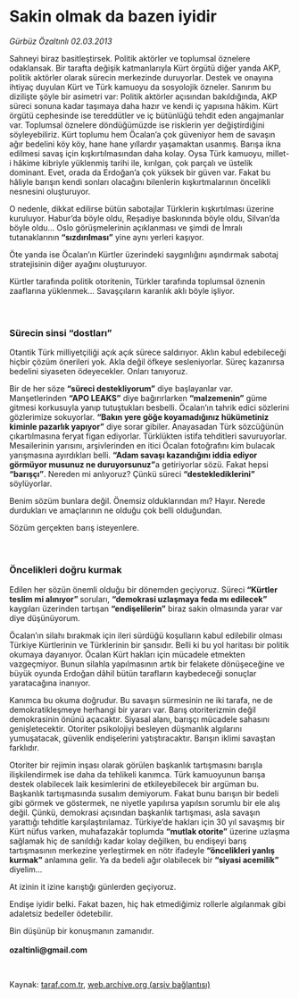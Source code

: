 # Sakin olmak da bazen iyidir

*Gürbüz Özaltınlı 02.03.2013*

<div class="yazi"><p>Sahneyi biraz basitleştirsek. Politik aktörler ve toplumsal öznelere odaklansak. Bir tarafta değişik katmanlarıyla Kürt örgütü diğer yanda AKP, politik aktörler olarak sürecin merkezinde duruyorlar. Destek ve onayına ihtiyaç duyulan Kürt ve Türk kamuoyu da sosyolojik özneler. Sanırım bu dizilişte şöyle bir asimetri var: Politik aktörler açısından bakıldığında, AKP süreci sonuna kadar taşımaya daha hazır ve kendi iç yapısına hâkim. Kürt örgütü cephesinde ise tereddütler ve iç bütünlüğü tehdit eden angajmanlar var. Toplumsal öznelere döndüğümüzde ise risklerin yer değiştirdiğini söyleyebiliriz. Kürt toplumu hem Öcalan’a çok güveniyor hem de savaşın ağır bedelini köy köy, hane hane yıllardır yaşamaktan usanmış. Barışa ikna edilmesi savaş için kışkırtılmasından daha kolay. Oysa Türk kamuoyu, millet-i hâkime kibriyle yüklenmiş tarihi ile, kırılgan, çok parçalı ve üstelik dominant. Evet, orada da Erdoğan’a çok yüksek bir güven var. Fakat bu hâliyle barışın kendi sonları olacağını bilenlerin kışkırtmalarının öncelikli nesnesini oluşturuyor. </p>
<p>O nedenle, dikkat edilirse bütün sabotajlar Türklerin kışkırtılması üzerine kuruluyor. Habur’da böyle oldu, Reşadiye baskınında böyle oldu, Silvan’da böyle oldu... Oslo görüşmelerinin açıklanması ve şimdi de İmralı tutanaklarının <b>“sızdırılması”</b> yine aynı yerleri kaşıyor. </p>
<p>Öte yanda ise Öcalan’ın Kürtler üzerindeki saygınlığını aşındırmak sabotaj stratejisinin diğer ayağını oluşturuyor.</p>
<p>Kürtler tarafında politik otoritenin, Türkler tarafında toplumsal öznenin zaaflarına yüklenmek... Savaşçıların karanlık aklı böyle işliyor.<br/><br/><br/></p>
<h3>Sürecin sinsi “dostları”</h3>
<p>Otantik Türk milliyetçiliği açık açık sürece saldırıyor. Aklın kabul edebileceği hiçbir çözüm önerileri yok. Akla değil öfkeye sesleniyorlar. Süreç kazanırsa bedelini siyaseten ödeyecekler. Onları tanıyoruz. </p>
<p>Bir de her söze <b>“süreci destekliyorum”</b> diye başlayanlar var. Manşetlerinden <b>“APO LEAKS”</b> diye bağırırlarken <b>“malzemenin”</b> güme gitmesi korkusuyla yanıp tutuştukları besbelli. Öcalan’ın tahrik edici sözlerini gözlerimize sokuyorlar. <b>“Bakın yere göğe koyamadığınız hükümetiniz kiminle pazarlık yapıyor”</b> diye sorar gibiler. Anayasadan Türk sözcüğünün çıkartılmasına feryat figan ediyorlar. Türklükten istifa tehditleri savuruyorlar. Mesailerinin yarısını, arşivlerinden en itici Öcalan fotoğrafını kim bulacak yarışmasına ayırdıkları belli. <b>“Adam savaşı kazandığını iddia ediyor görmüyor musunuz ne duruyorsunuz”</b>a getiriyorlar sözü. Fakat hepsi <b>“barışçı”</b>. Nereden mi anlıyoruz? Çünkü süreci <b>“desteklediklerini”</b> söylüyorlar. </p>
<p>Benim sözüm bunlara değil. Önemsiz olduklarından mı? Hayır. Nerede durdukları ve amaçlarının ne olduğu çok belli olduğundan.</p>
<p>Sözüm gerçekten barış isteyenlere.<br/><br/><br/></p>
<h3>Öncelikleri doğru kurmak</h3>
<p>Edilen her sözün önemli olduğu bir dönemden geçiyoruz. Süreci <b>“Kürtler teslim mi alınıyor” </b>soruları, <b>“demokrasi uzlaşmaya feda mı edilecek”</b> kaygıları üzerinden tartışan <b>“endişelilerin”</b> biraz sakin olmasında yarar var diye düşünüyorum. </p>
<p>Öcalan’ın silahı bırakmak için ileri sürdüğü koşulların kabul edilebilir olması Türkiye Kürtlerinin ve Türklerinin bir şansıdır. Belli ki bu yol haritası bir politik okumaya dayanıyor. Öcalan Kürt hakları için mücadele etmekten vazgeçmiyor. Bunun silahla yapılmasının artık bir felakete dönüşeceğine ve büyük oyunda Erdoğan dâhil bütün tarafların kaybedeceği sonuçlar yaratacağına inanıyor. </p>
<p>Kanımca bu okuma doğrudur. Bu savaşın sürmesinin ne iki tarafa, ne de demokratikleşmeye herhangi bir yararı var. Barış otoriterizmin değil demokrasinin önünü açacaktır. Siyasal alanı, barışçı mücadele sahasını genişletecektir. Otoriter psikolojiyi besleyen düşmanlık algılarını yumuşatacak, güvenlik endişelerini yatıştıracaktır. Barışın iklimi savaştan farklıdır.</p>
<p>Otoriter bir rejimin inşası olarak görülen başkanlık tartışmasını barışla ilişkilendirmek ise daha da tehlikeli kanımca. Türk kamuoyunun barışa destek olabilecek laik kesimlerini de etkileyebilecek bir argüman bu. Başkanlık tartışmasında susalım demiyorum. Fakat bunu barışın bir bedeli gibi görmek ve göstermek, ne niyetle yapılırsa yapılsın sorumlu bir ele alış değil. Çünkü, demokrasi açısından başkanlık tartışması, asla savaşın yarattığı tehditle karşılaştırılamaz. Türkiye’de hakları için 30 yıl savaşmış bir Kürt nüfus varken, muhafazakâr toplumda <b>“mutlak otorite”</b> üzerine uzlaşma sağlamak hiç de sanıldığı kadar kolay değilken, bu endişeyi barış tartışmasının merkezine yerleştirmek en nötr ifadeyle <b>“öncelikleri yanlış kurmak”</b> anlamına gelir. Ya da bedeli ağır olabilecek bir <b>“siyasi acemilik”</b> diyelim...</p>
<p>At izinin it izine karıştığı günlerden geçiyoruz.</p>
<p>Endişe iyidir belki. Fakat bazen, hiç hak etmediğimiz rollerle algılanmak gibi adaletsiz bedeller ödetebilir. </p>
<p>Bin düşünüp bir konuşmanın zamanıdır.<br/><br/><b>ozaltinli@gmail.com</b></p>
<p> </p>
</div>

Kaynak: [taraf.com.tr](http://www.taraf.com.tr/gurbuz-ozaltinli/makale-sakin-olmak-da-bazen-iyidir.htm), [web.archive.org (arşiv bağlantısı)](http://web.archive.org/web/20131107152635/http://www.taraf.com.tr/gurbuz-ozaltinli/makale-sakin-olmak-da-bazen-iyidir.htm)
